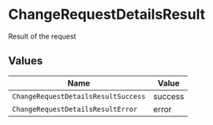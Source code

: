 # ChangeRequestDetailsResult

Result of the request


## Values

| Name                                | Value                               |
| ----------------------------------- | ----------------------------------- |
| `ChangeRequestDetailsResultSuccess` | success                             |
| `ChangeRequestDetailsResultError`   | error                               |